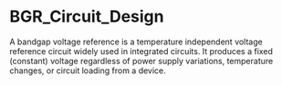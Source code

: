 # BGR_Circuit_Design
A bandgap voltage reference is a temperature independent voltage reference circuit widely used in integrated circuits. It produces a fixed (constant) voltage regardless of power supply variations, temperature changes, or circuit loading from a device.
